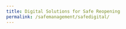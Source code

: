 ```yaml
---
title: Digital Solutions for Safe Reopening
permalink: /safemanagement/safedigital/
---
```


<meta http-equiv=refresh content="0;URL=javascript:window.open('https://www.imda.gov.sg/programme-listing/smes-go-digital/Digital-Solutions-For-Safe-Reopening','=_parent');">
